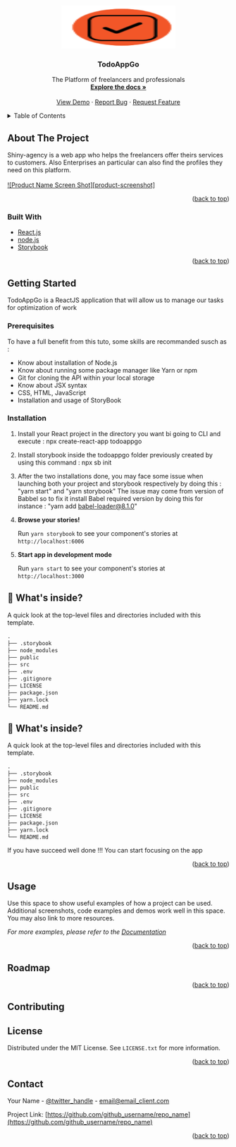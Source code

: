 

<div id="top"></div>

<!-- PROJECT LOGO -->
<br />
<div align="center">
  <a href="https://github.com/ZiyoumaSchool/todoappgo">
    <img src="images/logo.png" alt="Logo" width="260" height="97">
  </a>

<h3 align="center">TodoAppGo</h3>

  <p align="center">
    The Platform of freelancers and professionals
    <br />
    <a href="https://github.com/github_username/repo_name"><strong>Explore the docs »</strong></a>
    <br />
    <br />
    <a href="https://github.com/github_username/repo_name">View Demo</a>
    ·
    <a href="https://github.com/github_username/repo_name/issues">Report Bug</a>
    ·
    <a href="https://github.com/github_username/repo_name/issues">Request Feature</a>
  </p>
</div>



<!-- TABLE OF CONTENTS -->
<details>
  <summary>Table of Contents</summary>
  <ol>
    <li>
      <a href="#about-the-project">About The Project</a>
      <ul>
        <li><a href="#built-with">Built With</a></li>
      </ul>
    </li>
    <li>
      <a href="#getting-started">Getting Started</a>
      <ul>
        <li><a href="#prerequisites">Prerequisites</a></li>
        <li><a href="#installation">Installation</a></li>
      </ul>
    </li>
    <li><a href="#usage">Usage</a></li>
    <li><a href="#roadmap">Roadmap</a></li>
    <li><a href="#contributing">Contributing</a></li>
    <li><a href="#license">License</a></li>
    <li><a href="#contact">Contact</a></li>
    <li><a href="#acknowledgments">Acknowledgments</a></li>
  </ol>
</details>



<!-- ABOUT THE PROJECT -->
## About The Project
Shiny-agency is a web app who helps the freelancers offer theirs services to customers. Also Enterprises an particular can also find the profiles they need on this platform.<br/><br/>
[![Product Name Screen Shot][product-screenshot]](https://www.figma.com/file/KlrToaA7Dj1Sm0opq37ICg/React-interm%C3%A9diaire?node-id=0%3A1)

<!-- Here's a blank template to get started: To avoid retyping too much info. Do a search and replace with your text editor for the following: `github_username`, `repo_name`, `twitter_handle`, `linkedin_username`, `email`, `email_client`, `project_title`, `project_description` -->

<p align="right">(<a href="#top">back to top</a>)</p>



### Built With

* [React.js](https://reactjs.org/)
* [node.js](https://nodejs.org/)
* [Storybook](https://storybook.js.org//)


<p align="right">(<a href="#top">back to top</a>)</p>



<!-- GETTING STARTED -->
## Getting Started

TodoAppGo is a ReactJS application that will allow us to manage our tasks for optimization of work

### Prerequisites

To have a full benefit from this tuto, some skills are recommanded susch as :
 - Know about installation of Node.js
 - Know about running some package manager like Yarn or npm
 - Git for cloning the API within your local storage
 - Know about JSX syntax
 - CSS, HTML, JavaScript 
 - Installation and usage of StoryBook


### Installation

1. Install your React project in the directory you want bi going to CLI and execute : 
    npx create-react-app todoappgo
2. Install storybook inside the todoappgo folder previously created by using this command :
   npx sb init
3. After the two installations done, you may face some issue when launching both your project and storybook respectively by doing this : "yarn start"   and "yarn storybook"
   The issue may come from version of Babbel so to fix it install Babel required version by doing this for instance : "yarn add babel-loader@8.1.0"
4.  **Browse your stories!**

    Run `yarn storybook` to see your component's stories at `http://localhost:6006`

5.  **Start app in development mode**

    Run `yarn start` to see your component's stories at `http://localhost:3000`

## 🔎 What's inside?

A quick look at the top-level files and directories included with this template.

    .
    ├── .storybook
    ├── node_modules
    ├── public
    ├── src
    ├── .env
    ├── .gitignore
    ├── LICENSE
    ├── package.json
    ├── yarn.lock
    └── README.md

## 🔎 What's inside?

A quick look at the top-level files and directories included with this template.

    .
    ├── .storybook
    ├── node_modules
    ├── public
    ├── src
    ├── .env
    ├── .gitignore
    ├── LICENSE
    ├── package.json
    ├── yarn.lock
    └── README.md

If you have succeed well done !!! You can start focusing on the app



<p align="right">(<a href="#top">back to top</a>)</p>



<!-- USAGE EXAMPLES -->
## Usage

Use this space to show useful examples of how a project can be used. Additional screenshots, code examples and demos work well in this space. You may also link to more resources.

_For more examples, please refer to the [Documentation](https://example.com)_

<p align="right">(<a href="#top">back to top</a>)</p>



<!-- ROADMAP -->
## Roadmap



<p align="right">(<a href="#top">back to top</a>)</p>



<!-- CONTRIBUTING -->
## Contributing





<!-- LICENSE -->
## License

Distributed under the MIT License. See `LICENSE.txt` for more information.

<p align="right">(<a href="#top">back to top</a>)</p>



<!-- CONTACT -->
## Contact

Your Name - [@twitter_handle](https://twitter.com/twitter_handle) - email@email_client.com

Project Link: [https://github.com/github_username/repo_name](https://github.com/github_username/repo_name)

<p align="right">(<a href="#top">back to top</a>)</p>



